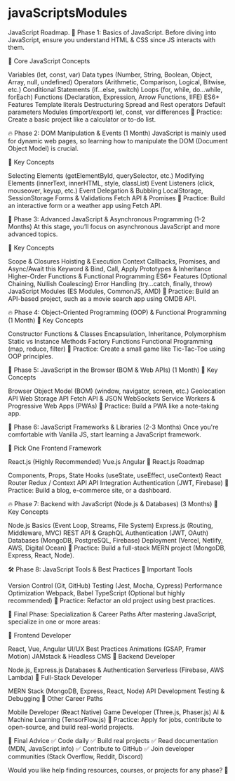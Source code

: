 # javaScriptsModules

JavaScript Roadmap.
🚀 Phase 1: Basics of JavaScript.
Before diving into JavaScript, ensure you understand HTML & CSS since JS interacts with them.

🔹 Core JavaScript Concepts

Variables (let, const, var)
Data types (Number, String, Boolean, Object, Array, null, undefined)
Operators (Arithmetic, Comparison, Logical, Bitwise, etc.)
Conditional Statements (if...else, switch)
Loops (for, while, do...while, forEach)
Functions (Declaration, Expression, Arrow Functions, IIFE)
ES6+ Features
Template literals
Destructuring
Spread and Rest operators
Default parameters
Modules (import/export)
let, const, var differences
📌 Practice: Create a basic project like a calculator or to-do list.

🔥 Phase 2: DOM Manipulation & Events (1 Month)
JavaScript is mainly used for dynamic web pages, so learning how to manipulate the DOM (Document Object Model) is crucial.

🔹 Key Concepts

Selecting Elements (getElementById, querySelector, etc.)
Modifying Elements (innerText, innerHTML, style, classList)
Event Listeners (click, mouseover, keyup, etc.)
Event Delegation & Bubbling
LocalStorage, SessionStorage
Forms & Validations
Fetch API & Promises
📌 Practice: Build an interactive form or a weather app using Fetch API.

🚀 Phase 3: Advanced JavaScript & Asynchronous Programming (1-2 Months)
At this stage, you’ll focus on asynchronous JavaScript and more advanced topics.

🔹 Key Concepts

Scope & Closures
Hoisting & Execution Context
Callbacks, Promises, and Async/Await
this Keyword & Bind, Call, Apply
Prototypes & Inheritance
Higher-Order Functions & Functional Programming
ES6+ Features (Optional Chaining, Nullish Coalescing)
Error Handling (try...catch, finally, throw)
JavaScript Modules (ES Modules, CommonJS, AMD)
📌 Practice: Build an API-based project, such as a movie search app using OMDB API.

🔥 Phase 4: Object-Oriented Programming (OOP) & Functional Programming (1 Month)
🔹 Key Concepts

Constructor Functions & Classes
Encapsulation, Inheritance, Polymorphism
Static vs Instance Methods
Factory Functions
Functional Programming (map, reduce, filter)
📌 Practice: Create a small game like Tic-Tac-Toe using OOP principles.

🎯 Phase 5: JavaScript in the Browser (BOM & Web APIs) (1 Month)
🔹 Key Concepts

Browser Object Model (BOM) (window, navigator, screen, etc.)
Geolocation API
Web Storage API
Fetch API & JSON
WebSockets
Service Workers & Progressive Web Apps (PWAs)
📌 Practice: Build a PWA like a note-taking app.

🚀 Phase 6: JavaScript Frameworks & Libraries (2-3 Months)
Once you're comfortable with Vanilla JS, start learning a JavaScript framework.

🔹 Pick One Frontend Framework

React.js (Highly Recommended)
Vue.js
Angular
📌 React.js Roadmap

Components, Props, State
Hooks (useState, useEffect, useContext)
React Router
Redux / Context API
API Integration
Authentication (JWT, Firebase)
📌 Practice: Build a blog, e-commerce site, or a dashboard.

🔥 Phase 7: Backend with JavaScript (Node.js & Databases) (3 Months)
🔹 Key Concepts

Node.js Basics (Event Loop, Streams, File System)
Express.js (Routing, Middleware, MVC)
REST API & GraphQL
Authentication (JWT, OAuth)
Databases (MongoDB, PostgreSQL, Firebase)
Deployment (Vercel, Netlify, AWS, Digital Ocean)
📌 Practice: Build a full-stack MERN project (MongoDB, Express, React, Node).

🛠️ Phase 8: JavaScript Tools & Best Practices
🔹 Important Tools

Version Control (Git, GitHub)
Testing (Jest, Mocha, Cypress)
Performance Optimization
Webpack, Babel
TypeScript (Optional but highly recommended)
📌 Practice: Refactor an old project using best practices.

🎯 Final Phase: Specialization & Career Paths
After mastering JavaScript, specialize in one or more areas:

🔹 Frontend Developer

React, Vue, Angular
UI/UX Best Practices
Animations (GSAP, Framer Motion)
JAMstack & Headless CMS
🔹 Backend Developer

Node.js, Express.js
Databases & Authentication
Serverless (Firebase, AWS Lambda)
🔹 Full-Stack Developer

MERN Stack (MongoDB, Express, React, Node)
API Development
Testing & Debugging
🔹 Other Career Paths

Mobile Developer (React Native)
Game Developer (Three.js, Phaser.js)
AI & Machine Learning (TensorFlow.js)
📌 Practice: Apply for jobs, contribute to open-source, and build real-world projects.

🎯 Final Advice
✅ Code daily
✅ Build real projects
✅ Read documentation (MDN, JavaScript.info)
✅ Contribute to GitHub
✅ Join developer communities (Stack Overflow, Reddit, Discord)

Would you like help finding resources, courses, or projects for any phase? 🚀
